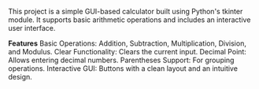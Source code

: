 This project is a simple GUI-based calculator built using Python's tkinter module. It supports basic arithmetic operations and includes an interactive user interface.

**Features**
Basic Operations: Addition, Subtraction, Multiplication, Division, and Modulus.
Clear Functionality: Clears the current input.
Decimal Point: Allows entering decimal numbers.
Parentheses Support: For grouping operations.
Interactive GUI: Buttons with a clean layout and an intuitive design.
